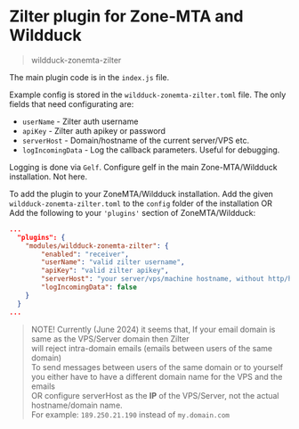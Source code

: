 # Zilter plugin for Zone-MTA and Wildduck
> wildduck-zonemta-zilter

The main plugin code is in the `index.js` file.

Example config is stored in the `wildduck-zonemta-zilter.toml` file.
The only fields that need configurating are:
- `userName` - Zilter auth username
- `apiKey` - Zilter auth apikey or password
- `serverHost` - Domain/hostname of the current server/VPS etc.
- `logIncomingData` - Log the callback parameters. Useful for debugging.

Logging is done via `Gelf`.
Configure gelf in the main Zone-MTA/Wildduck installation. Not here.

To add the plugin to your ZoneMTA/Wildduck installation.
Add the given `wildduck-zonemta-zilter.toml` to the `config` folder of the installation OR  
Add the following to your `'plugins'` section of ZoneMTA/Wildduck:
```json
...
  "plugins": {
    "modules/wildduck-zonemta-zilter": {
        "enabled": "receiver",
        "userName": "valid zilter username",
        "apiKey": "valid zilter apikey",
        "serverHost": "your server/vps/machine hostname, without http/https",
        "logIncomingData": false
    }
  }
...
```

> NOTE! Currently (June 2024) it seems that, If your email domain is same as the VPS/Server domain then Zilter  
> will reject intra-domain emails (emails between users of the same domain)  
> To send messages between users of the same domain or to yourself  
> you either have to have a different domain name for the VPS and the emails  
> OR configure serverHost as the **IP** of the VPS/Server, not the actual hostname/domain name.  
> For example: `189.250.21.190` instead of `my.domain.com`